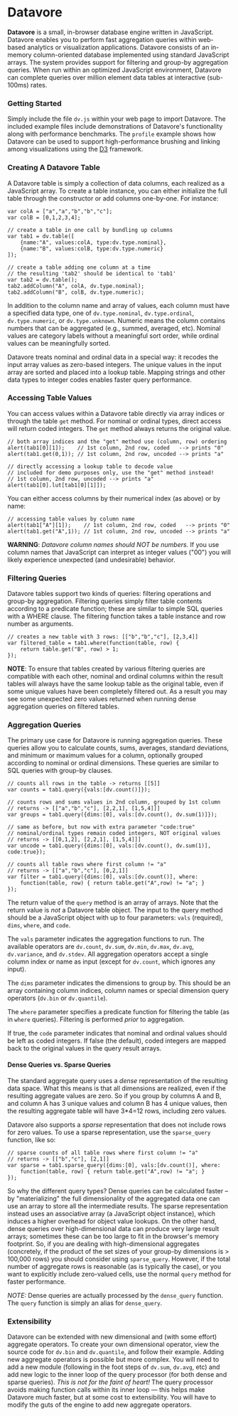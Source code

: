 # Datavore

**Datavore** is a small, in-browser database engine written in JavaScript. 
Datavore enables you to perform fast aggregation queries within web-based 
analytics or visualization applications. Datavore consists of an in-memory
column-oriented database implemented using standard JavaScript arrays. The
system provides support for filtering and group-by aggregation queries. When
run within an optimized JavaScript environment, Datavore can complete queries
over million element data tables at interactive (sub-100ms) rates.

### Getting Started

Simply include the file `dv.js` within your web page to import Datavore.
The included example files include demonstrations of Datavore's functionality
along with performance benchmarks. The `profile` example shows how Datavore
can be used to support high-performance brushing and linking among
visualizations using the [D3](http://github.com/mbostock/d3) framework.

### Creating A Datavore Table

A Datavore table is simply a collection of data columns, each realized as a
JavaScript array. To create a table instance, you can either initialize the
full table through the constructor or add columns one-by-one. For instance:

    var colA = ["a","a","b","b","c"];
    var colB = [0,1,2,3,4];
    
    // create a table in one call by bundling up columns
    var tab1 = dv.table([
        {name:"A", values:colA, type:dv.type.nominal},
        {name:"B", values:colB, type:dv.type.numeric}
    ]);

    // create a table adding one column at a time
    // the resulting 'tab2' should be identical to 'tab1'
    var tab2 = dv.table();
    tab2.addColumn("A", colA, dv.type.nominal);
    tab2.addColumn("B", colB, dv.type.numeric);

In addition to the column name and array of values, each column must have a
specified data type, one of `dv.type.nominal`, `dv.type.ordinal`, 
`dv.type.numeric`, or `dv.type.unknown`. Numeric means the column contains numbers
that can be aggregated (e.g., summed, averaged, etc). Nominal values are
category labels without a meaningful sort order, while ordinal values can be 
meaningfully sorted.

Datavore treats nominal and ordinal data in a special way: it recodes the 
input array values as zero-based integers. The unique values in the input
array are sorted and placed into a lookup table. Mapping strings and other
data types to integer codes enables faster query performance.

### Accessing Table Values

You can access values within a Datavore table directly via array indices or
through the table `get` method. For nominal or ordinal types, direct access will 
return coded integers. The `get` method always returns the original value.

    // both array indices and the "get" method use (column, row) ordering
    alert(tab1[0][1]);    // 1st column, 2nd row, coded   --> prints "0"
    alert(tab1.get(0,1)); // 1st column, 2nd row, uncoded --> prints "a"

    // directly accessing a lookup table to decode value
    // included for demo purposes only, use the "get" method instead!
    // 1st column, 2nd row, uncoded --> prints "a"
    alert(tab1[0].lut[tab1[0][1]]);

You can either access columns by their numerical index (as above) or by name:

    // accessing table values by column name
    alert(tab1["A"][1]);    // 1st column, 2nd row, coded   --> prints "0"
    alert(tab1.get("A",1)); // 1st column, 2nd row, uncoded --> prints "a"

**WARNING**: *Datavore column names should NOT be numbers.* If you use column 
names that JavaScript can interpret as integer values ("00") you will likely
experience unexpected (and undesirable) behavior.

### Filtering Queries

Datavore tables support two kinds of queries: filtering operations and
group-by aggregation. Filtering queries simply filter table contents
according to a predicate function; these are similar to simple SQL queries
with a WHERE clause. The filtering function takes a table instance and row
number as arguments.

    // creates a new table with 3 rows: [["b","b","c"], [2,3,4]]
    var filtered_table = tab1.where(function(table, row) {
        return table.get("B", row) > 1;
    });

**NOTE**: To ensure that tables created by various filtering queries are
compatible with each other, nominal and ordinal columns within the result
tables will always have the same lookup table as the original table, even if
some unique values have been completely filtered out. As a result you may
see some unexpected zero values returned when running dense aggregation
queries on filtered tables.

### Aggregation Queries

The primary use case for Datavore is running aggregation queries. These queries
allow you to calculate counts, sums, averages, standard deviations, and minimum
or maximum values for a column, optionally grouped according to nominal or
ordinal dimensions. These queries are similar to SQL queries with group-by clauses.

    // counts all rows in the table -> returns [[5]]
    var counts = tab1.query({vals:[dv.count()]});

    // counts rows and sums values in 2nd column, grouped by 1st column
    // returns -> [["a","b","c"], [2,2,1], [1,5,4]]]
    var groups = tab1.query({dims:[0], vals:[dv.count(), dv.sum(1)]});

    // same as before, but now with extra parameter "code:true"
    // nominal/ordinal types remain coded integers, NOT original values
    // returns -> [[0,1,2], [2,2,1], [1,5,4]]]
    var uncode = tab1.query({dims:[0], vals:[dv.count(), dv.sum(1)], code:true});

    // counts all table rows where first column != "a"
    // returns -> [["a","b","c"], [0,2,1]]
    var filter = tab1.query({dims:[0], vals:[dv.count()], where:
        function(table, row) { return table.get("A",row) != "a"; }
    });

The return value of the `query` method is an array of arrays. Note that the
return value is *not* a Datavore table object. The input to the query method
should be a JavaScript object with up to four parameters: `vals` (required),
`dims`, `where`, and `code`.

The `vals` parameter indicates the aggregation functions to run. The
available operators are `dv.count`, `dv.sum`, `dv.min`, `dv.max`, `dv.avg`,
`dv.variance`, and `dv.stdev`. All aggregation operators accept a single column
index or name as input (except for `dv.count`, which ignores any input).

The `dims` parameter indicates the dimensions to group by. This
should be an array containing column indices, column names or special dimension
query operators (`dv.bin` or `dv.quantile`).

The `where` parameter specifies a predicate function for filtering the
table (as in `where` queries). Filtering is performed *prior* to aggregation.

If true, the `code` parameter indicates that nominal and ordinal values
should be left as coded integers. If false (the default), coded integers are
mapped back to the original values in the query result arrays.

#### Dense Queries vs. Sparse Queries

The standard aggregate query uses a *dense* representation of the resulting
data space. What this means is that all dimensions are realized, even if the
resulting aggregate values are zero. So if you group by columns A and B,
and column A has 3 unique values and column B has 4 unique values, then
the resulting aggregate table will have 3*4=12 rows, including zero values.

Datavore also supports a *sparse* representation that does not include rows
for zero values. To use a sparse representation, use the `sparse_query`
function, like so:

    // sparse counts of all table rows where first column != "a"
    // returns -> [["b","c"], [2,1]]
    var sparse = tab1.sparse_query({dims:[0], vals:[dv.count()], where:
        function(table, row) { return table.get("A",row) != "a"; }
    });

So why the different query types? Dense queries can be calculated faster
&ndash; by "materializing" the full dimensionality of the aggregated data one
can use an array to store all the intermediate results. The sparse
representation instead uses an associative array (a JavaScript object
instance), which induces a higher overhead for object value lookups. On the
other hand, dense queries over high-dimensional data can produce very large
result arrays; sometimes these can be too large to fit in the browser's memory
footprint. So, if you are dealing with high-dimensional aggregates (concretely,
if the product of the set sizes of your group-by dimensions is > 100,000 rows)
you should consider using `sparse_query`. However, if the total number of
aggregate rows is reasonable (as is typically the case), or you want to
explicitly include zero-valued cells, use the normal `query` method for faster
performance.

*NOTE:* Dense queries are actually processed by the `dense_query` function. The
`query` function is simply an alias for `dense_query`.

### Extensibility

Datavore can be extended with new dimensional and (with some effort)
aggregate operators. To create your own dimensional operator, view the source
code for `dv.bin` and `dv.quantile`, and follow their example. Adding new
aggregate operators is possible but more complex. You will need to add a new
module (following in the foot steps of `dv.sum`, `dv.avg`, etc) and add new
logic to the inner loop of the query processor (for both dense and sparse
queries). *This is not for the faint of heart!* The query processor avoids
making function calls within its inner loop &mdash; this helps make Datavore
much faster, but at some cost to extensibility. You will have to modify the
guts of the engine to add new aggregate operators.
